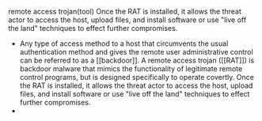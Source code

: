 remote access trojan(tool)
Once the RAT is installed, it allows the threat actor to access the host, upload files, and install software or use "live off the land" techniques to effect further compromises. 

- Any type of access method to a host that circumvents the usual authentication method and gives the remote user administrative control can be referred to as a [[backdoor]]. A remote access trojan ([[RAT]]) is backdoor malware that mimics the functionality of legitimate remote control programs, but is designed specifically to operate covertly. Once the RAT is installed, it allows the threat actor to access the host, upload files, and install software or use "live off the land" techniques to effect further compromises. 
- 